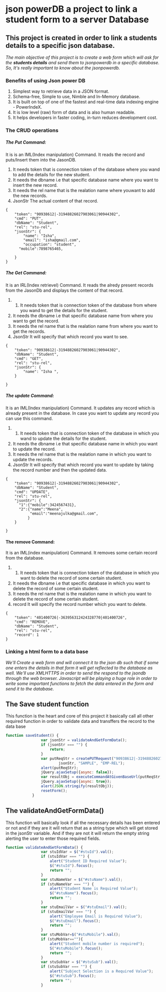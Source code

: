# json powerDB a project to link a student form to a server Database

## This project is created in order to link a students details to a specific json database.

*The main objective of this project is to create a web form which will ask for the **students details** and send them to jsonpowerdb in a specific database.
So, It's really important to know about the jsonpowerdb.*

### Benefits of using Json power DB
1. Simplest way to retrieve data in a JSON format.
2. Schema-free, Simple to use, Nimble and In-Memory database.
3. It is built on top of one of the fastest and real-time data indexing engine - PowerIndeX.
4. It is low level (raw) form of data and is also human readable.
5. It helps developers in faster coding, in-turn reduces development cost.


### The CRUD operations
##### The Put Command:
It is is an IML(Index manipulation) Command. It reads the record and puts/Insert them into the JasonDB.
1. It needs token that is connection token of the database where you wand to add the details for the new student. 
2. It needs the dbname i.e that specific database name where you want to insert the new record.
3. It needs the rel name that is the realation name where youwant to add the new records.
4. JsonStr The actual content of that record.

```
{
    "token": "90938612|-31948826027903061|90944302",
    "cmd": "PUT",
    "dbName": "Student",
    "rel": "stu-rel",
    "jsonStr": {
        "name": "Isha",
        "email": "isha@gmail.com",
        "occupation": "student",
      "mobile":7898765465,

    }
}
```

##### The Get Command:
It is an IRL(Index retrievel) Command. It reads the alredy present records from the JasonDb and displays the content of that record.
1. 1. It needs token that is connection token of the database from where you wand to get the details for the student. 
2. It needs the dbname i.e that specific database name from where you want to get the record.
3. It needs the rel name that is the realation name from where you want to get the records.
4. JsonStr It will specify that which record you want to see.

```
{
    "token": "90938612|-31948826027903061|90944302",
    "dbName": "Student",
    "cmd": "GET",
    "rel": "stu-rel",
    "jsonStr": {
        "name": "Isha ",
    }

}
```


##### The update Command:
It is an IML(Index manipulation) Command. It updates any record which is already present in the database. In case you want to update any record you can use this command.
1. 1. It needs token that is connection token of the database in which you wand to update the details for the student. 
2. It needs the dbname i.e that specific database name in which you want to update the record.
3. It needs the rel name that is the realation name in which you want to update the records.
4. JsonStr It will specify that which record you want to update by taking the record number and then the updated data.

```
{
    "token": "90938612|-31948826027903061|90944302",
    "dbName": "Student",
    "cmd": "UPDATE",
    "rel": "stu-rel",
    "jsonStr": {
      "1":{"mobile":3424567431},
      "2":{"name":"Meena",
           "email":"meenajulka@gmail.com",
          }
    }

}

```

#### The remove Command:
It is an IML(index manipulation) Command. It removes some certain record from the database.
1. 1. It needs token that is connection token of the database in which you want to delete the record of some certain student. 
2. It needs the dbname i.e that specific database in which you want to delete the record of some certain student.
3. It needs the rel name that is the realation name in which you want to delete the record of some certain student.
4. record  It will specify the record number which you want to delete.

```
{
    "token": "401400726|-363956312424328770|401400726",
    "cmd": "REMOVE",
    "dbName": "Student",
    "rel": "stu-rel",
    "record": 1
}
```

### Linking a html form to a data base
*We'll Create a web form and will connect it to the json db such that if some one enters the details in that form it will get reflected to the database as well.
We'll use XMLHTTPS in order to send the respond to the jsondb through the web browser. 
Javascript will be playing a huge role in order to write some important functions to fetch the data entered in the form and send it to the database.*

## The Save student function
This function is the heart and core of this project it basically call all other required function in order to validate data and
transffers the record to the data base

```javascript
function saveStudent() {
                var jsonStr = validateAndGetFormData();
                if (jsonStr === "") {
                    return;
                }
                var putReqStr = createPUTRequest("90938612|-31948826027903061|90944302",
                        jsonStr, "SAMPLE", "EMP-REL");
                alert(putReqStr);
                jQuery.ajaxSetup({async: false});
                var resultObj = executeCommandAtGivenBaseUrl(putReqStr, "http://api.login2explore.com:5577", "/api/iml");
                jQuery.ajaxSetup({async: true});
                alert(JSON.stringify(resultObj));
                resetForm();
            }
```

## The validateAndGetFormData()
This function will basically look if all the necessary details has been entered or not and if they are it will return that as a string type which will get 
stored in the jsonStr variable. And if they are not it will return the empty string alerting the user to enter those required fields.

```javascript
function validateAndGetFormData() {
                var stuIdVar = $("#stuId").val();
                if (stuIdVar === "") {
                    alert("Student ID Required Value");
                    $("#stuId").focus();
                    return "";
                }
                var stuNameVar = $("#stuName").val();
                if (stuNameVar === "") {
                    alert("Student Name is Required Value");
                    $("#stuName").focus();
                    return "";
                }
                var stuEmailVar = $("#stuEmail").val();
                if (stuEmailVar === "") {
                    alert("Employee Email is Required Value");
                    $("#stuEmail").focus();
                    return "";
                }
                var stuMobVar=$("#stuMobile").val();
                if (stuMobVar==""){
                    alert("Student mobile number is required");
                    S("#stuMobile").focus();
                    return "";
                }
                var stuSubVar = $("#stuSub").val();
                if (stuSubVar === "") {
                    alert("Subject Selection is a Required Value");
                    $("#stuSub").focus();
                    return "";
                }
```

